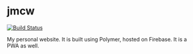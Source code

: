 # jmcw

[![Build Status](https://api.travis-ci.org/wongmjane/jmcw.svg?branch=master)](https://travis-ci.org/wongmjane/jmcw?branch=master)

My personal website. It is built using Polymer, hosted on Firebase. It is a PWA as well.
